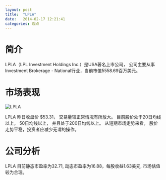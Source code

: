 ```yaml
---
layout: post
title:  "LPLA"
date:   2014-02-17 12:21:41
categories: 观点
---
```


# 简介
LPLA（LPL Investment Holdings Inc.）是USA著名上市公司，
公司主要从事Investment Brokerage - National行业，当前市值5558.69百万美元。

# 市场表现

![LPLA](http://finviz.com/chart.ashx?t=LPLA&ty=c&ta=1&p=d&s=l)

LPLA 昨日收盘价 $53.31，
交易量较正常情况有所放大。
目前股价处于20日均线以上，
50日均线以上，
并且处于200日均线以上。
从短期市场走势来看，
股价走势平稳，投资者应减少无谓的操作。

# 公司分析
LPLA 目前静态市盈率为32.71, 动态市盈率为16.88，每股收益1.63美元,
市场估值较为合理。

